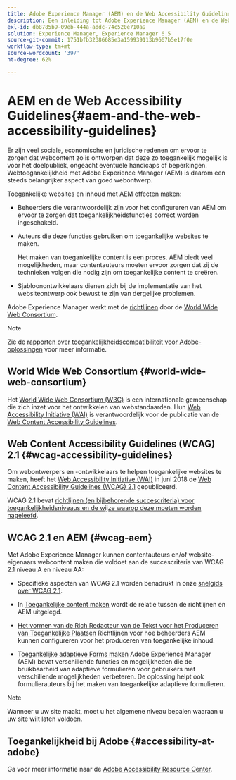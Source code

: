 ```yaml
---
title: Adobe Experience Manager (AEM) en de Web Accessibility Guidelines
description: Een inleiding tot Adobe Experience Manager (AEM) en de Web Accessibility Guidelines
exl-id: db8785b9-09eb-444a-addc-74c520e710a9
solution: Experience Manager, Experience Manager 6.5
source-git-commit: 1751bfb32386685e3a159939113b9667b5e17f0e
workflow-type: tm+mt
source-wordcount: '397'
ht-degree: 62%

---
```


# AEM en de Web Accessibility Guidelines{#aem-and-the-web-accessibility-guidelines}

Er zijn veel sociale, economische en juridische redenen om ervoor te zorgen dat webcontent zo is ontworpen dat deze zo toegankelijk mogelijk is voor het doelpubliek, ongeacht eventuele handicaps of beperkingen. Webtoegankelijkheid met Adobe Experience Manager (AEM) is daarom een steeds belangrijker aspect van goed webontwerp.

Toegankelijke websites en inhoud met AEM effecten maken:

* Beheerders die verantwoordelijk zijn voor het configureren van AEM om ervoor te zorgen dat toegankelijkheidsfuncties correct worden ingeschakeld.

* Auteurs die deze functies gebruiken om toegankelijke websites te maken.

  Het maken van toegankelijke content is een proces. AEM biedt veel mogelijkheden, maar contentauteurs moeten ervoor zorgen dat zij de technieken volgen die nodig zijn om toegankelijke content te creëren.

* Sjabloonontwikkelaars dienen zich bij de implementatie van het websiteontwerp ook bewust te zijn van dergelijke problemen.

Adobe Experience Manager werkt met de [richtlijnen](#wcag-accessibility-guidelines) door de [World Wide Web Consortium](#world-wide-web-consortium).

>[!NOTE]
>
>Zie de [rapporten over toegankelijkheidscompatibiliteit voor Adobe-oplossingen](https://www.adobe.com/accessibility/compliance.html) voor meer informatie.

## World Wide Web Consortium {#world-wide-web-consortium}

Het [World Wide Web Consortium (W3C)](https://www.w3.org/) is een internationale gemeenschap die zich inzet voor het ontwikkelen van webstandaarden. Hun [Web Accessibility Initiative (WAI)](https://www.w3.org/WAI/) is verantwoordelijk voor de publicatie van de [Web Content Accessibility Guidelines](#wcag-accessibility-guidelines).

## Web Content Accessibility Guidelines (WCAG) 2.1 {#wcag-accessibility-guidelines}

Om webontwerpers en -ontwikkelaars te helpen toegankelijke websites te maken, heeft het [Web Accessibility Initiative (WAI)](https://www.w3.org/WAI/) in juni 2018 de [Web Content Accessibility Guidelines (WCAG) 2.1](https://www.w3.org/TR/WCAG/) gepubliceerd.

WCAG 2.1 bevat [richtlijnen (en bijbehorende succescriteria) voor toegankelijkheidsniveaus en de wijze waarop deze moeten worden nageleefd](https://www.w3.org/TR/WCAG/#conformance).

## WCAG 2.1 en AEM {#wcag-aem}

Met Adobe Experience Manager kunnen contentauteurs en/of website-eigenaars webcontent maken die voldoet aan de succescriteria van WCAG 2.1 niveau A en niveau AA:

* Specifieke aspecten van WCAG 2.1 worden benadrukt in onze [snelgids over WCAG 2.1](/help/managing/qg-wcag.md).

* In [Toegankelijke content maken](/help/sites-authoring/creating-accessible-content.md) wordt de relatie tussen de richtlijnen en AEM uitgelegd.

* [Het vormen van de Rich Redacteur van de Tekst voor het Produceren van Toegankelijke Plaatsen](/help/sites-administering/rte-accessible-content.md)
Richtlijnen voor hoe beheerders AEM kunnen configureren voor het produceren van toegankelijke inhoud.

* [Toegankelijke adaptieve Forms maken](/help/forms/using/creating-accessible-adaptive-forms.md)
Adobe Experience Manager (AEM) bevat verschillende functies en mogelijkheden die de bruikbaarheid van adaptieve formulieren voor gebruikers met verschillende mogelijkheden verbeteren. De oplossing helpt ook formulierauteurs bij het maken van toegankelijke adaptieve formulieren.

>[!NOTE]
>
>Wanneer u uw site maakt, moet u het algemene niveau bepalen waaraan u uw site wilt laten voldoen.

## Toegankelijkheid bij Adobe {#accessibility-at-adobe}

Ga voor meer informatie naar de [Adobe Accessibility Resource Center](https://www.adobe.com/accessibility/).

